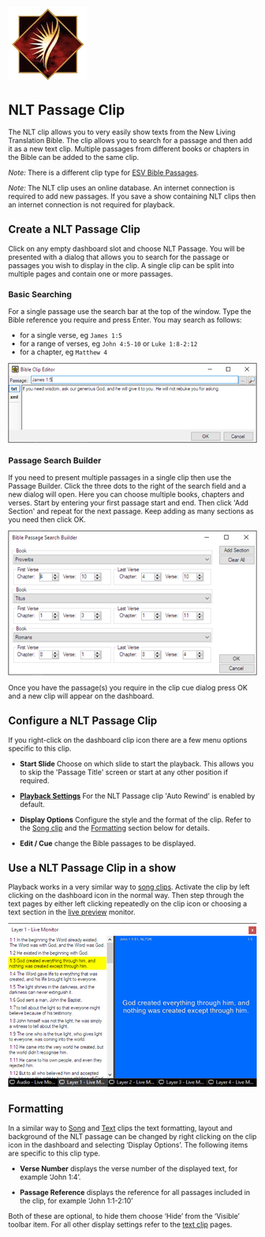 ![](../../images/nlt.png)
# NLT Passage Clip

The NLT clip allows you to very easily show texts from the New Living Translation Bible. The clip allows you to search for a passage and then add it as a new text clip. Multiple passages from different books or chapters in the Bible can be added to the same clip. 

*Note:* There is a different clip type for [ESV Bible Passages](esv.md).

*Note:* The NLT clip uses an online database. An internet connection is required to add new passages. If you save a show containing NLT clips then an internet connection is not required for playback.

## Create a NLT Passage Clip
Click on any empty dashboard slot and choose NLT Passage. You will be presented with a dialog that allows you to search for the passage or passages you wish to display in the clip. A single clip can be split into multiple pages and contain one or more passages.

### Basic Searching
For a single passage use the search bar at the top of the window. Type the Bible reference you require and press Enter. You may search as follows:

- for a single verse, eg `James 1:5`
- for a range of verses, eg `John 4:5-10` or `Luke 1:8-2:12`
- for a chapter, eg `Matthew 4`

![](../../images/clip-nlt-search.png)

### Passage Search Builder
If you need to present multiple passages in a single clip then use the Passage Builder. Click the three dots to the right of the search field and a new dialog will open. Here you can choose multiple books, chapters and verses. Start by entering your first passage start and end. Then click 'Add Section' and repeat for the next passage. Keep adding as many sections as you need then click OK.

![](../../images/clip-bible-passage-builder.png)

Once you have the passage(s) you require in the clip cue dialog press OK and a new clip will appear on the dashboard. 

## Configure a NLT Passage Clip
If you right-click on the dashboard clip icon there are a few menu options specific to this clip. 

- **Start Slide** Choose on which slide to start the playback. This allows you to skip the 'Passage Title' screen or start at any other position if required.

- **[Playback Settings](../clipSettings/playbackSettings.md)** For the NLT Passage clip 'Auto Rewind' is enabled by default.

- **Display Options** Configure the style and the format of the clip. Refer to the [Song clip](Song/SongDisplay.md) and the [Formatting](#formatting) section below for details.

- **Edit / Cue** change the Bible passages to be displayed.

## Use a NLT Passage Clip in a show
Playback works in a very similar way to [song clips](Song/SongClip.md). Activate the clip by left clicking on the dashboard icon in the normal way. Then step through the text pages by either left clicking repeatedly on the clip icon or choosing a text section in the [live preview](../toolbar/preview.md) monitor.

![](../../images/clip-nlt-preview.png)

## Formatting
In a similar way to [Song](Song/SongDisplay.md) and [Text](Text/TextDisplay.md) clips the text formatting, layout and background of the NLT passage can be changed by right clicking on the clip icon in the dashboard and selecting ‘Display Options’. The following items are specific to this clip type. 

- **Verse Number** displays the verse number of the displayed text, for example ‘John 1:4’. 

- **Passage Reference** displays the reference for all passages included in the clip, for example ‘John 1:1-2:10’

Both of these are optional, to hide them choose ‘Hide’ from the ‘Visible’ toolbar item. For all other display settings refer to the [text clip](Text/TextDisplay.md) pages.